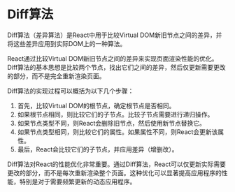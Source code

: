 # Diff算法

Diff算法（差异算法）是React中用于比较Virtual DOM新旧节点之间的差异，并将这些差异应用到实际DOM上的一种算法。

React通过比较Virtual DOM新旧节点之间的差异来实现页面渲染性能的优化。Diff算法的基本思想是比较两个节点，找出它们之间的差异，然后仅更新需要更改的部分，而不是完全重新渲染页面。

Diff算法的实现过程可以概括为以下几个步骤：

1. 首先，比较Virtual DOM的根节点，确定根节点是否相同。
2. 如果根节点相同，则比较它们的子节点。比较子节点需要进行递归操作。
3. 如果节点类型不同，则React会删除旧节点，然后使用新节点替换它。
4. 如果节点类型相同，则比较它们的属性。如果属性不同，则React会更新该属性。
5. 最后，React会比较它们的子节点，并应用差异（增删改）。

Diff算法对React的性能优化非常重要。通过Diff算法，React可以仅更新实际需要更改的部分，而不是每次重新渲染整个页面。这种优化可以显著提高应用程序的性能，特别是对于需要频繁更新的动态应用程序。
